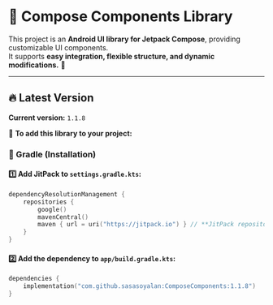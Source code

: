 # 📱 Compose Components Library

This project is an **Android UI library for Jetpack Compose**, providing customizable UI components.  
It supports **easy integration, flexible structure, and dynamic modifications.** 🚀  

---

## 🔥 Latest Version  
**Current version:** `1.1.8`  

📌 **To add this library to your project:**  

### **📍 Gradle (Installation)**  
#### **1️⃣ Add JitPack to `settings.gradle.kts`:**  
```kotlin
dependencyResolutionManagement {
    repositories {
        google()
        mavenCentral()
        maven { url = uri("https://jitpack.io") } // **JitPack repository**
    }
}
```

#### **2️⃣ Add the dependency to `app/build.gradle.kts`:**  
```kotlin
dependencies {
    implementation("com.github.sasasoyalan:ComposeComponents:1.1.8")
}
```
